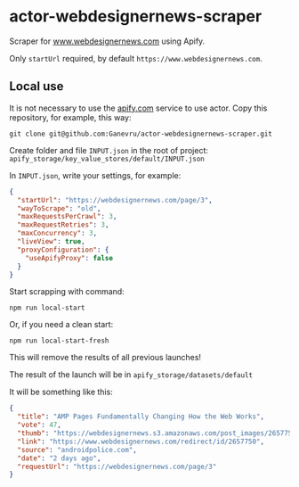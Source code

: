 # actor-webdesignernews-scraper

Scraper for www.webdesignernews.com using Apify.

Only `startUrl` required, by default `https://www.webdesignernews.com`.

## Local use

It is not necessary to use the [apify.com](https://apify.com) service to use actor. Copy this repository, for example, this way:

```
git clone git@github.com:Ganevru/actor-webdesignernews-scraper.git
```

Create folder and file `INPUT.json` in the root of project: `apify_storage/key_value_stores/default/INPUT.json`

In `INPUT.json`, write your settings, for example:

```json
{
  "startUrl": "https://webdesignernews.com/page/3",
  "wayToScrape": "old",
  "maxRequestsPerCrawl": 3,
  "maxRequestRetries": 3,
  "maxConcurrency": 3,
  "liveView": true,
  "proxyConfiguration": {
    "useApifyProxy": false
  }
}
```

Start scrapping with command:

```
npm run local-start
```

Or, if you need a clean start:

```
npm run local-start-fresh
```

This will remove the results of all previous launches!

The result of the launch will be in `apify_storage/datasets/default`

It will be something like this:

```json
{
  "title": "AMP Pages Fundamentally Changing How the Web Works",
  "vote": 47,
  "thumb": "https://webdesignernews.s3.amazonaws.com/post_images/2657750/vlcsnap-2019-04-17-00h58m00s057-728x407-1d95-140x112.jpg",
  "link": "https://www.webdesignernews.com/redirect/id/2657750",
  "source": "androidpolice.com",
  "date": "2 days ago",
  "requestUrl": "https://webdesignernews.com/page/3"
}
```
